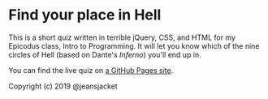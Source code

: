 # Find your place in Hell

This is a short quiz written in terrible jQuery, CSS, and HTML for my Epicodus class, Intro to Programming. It will let you know which of the nine circles of Hell (based on Dante's _Inferno_) you'll end up in. 

You can find the live quiz on [a GitHub Pages site](https://jeansjacket.github.io/hell-quiz).



Copyright (c) 2019 @jeansjacket
